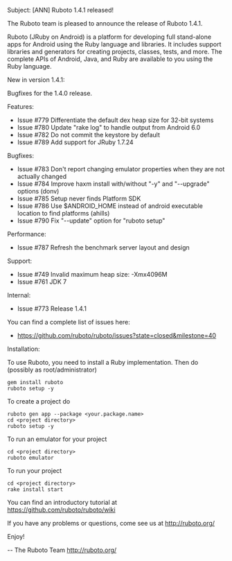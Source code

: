 Subject: [ANN] Ruboto 1.4.1 released!

The Ruboto team is pleased to announce the release of Ruboto 1.4.1.

Ruboto (JRuby on Android) is a platform for developing full stand-alone
apps for Android using the Ruby language and libraries.  It includes
support libraries and generators for creating projects, classes, tests,
and more.  The complete APIs of Android, Java, and Ruby are available to
you using the Ruby language.

New in version 1.4.1:

Bugfixes for the 1.4.0 release.

Features:

* Issue #779 Differentiate the default dex heap size for 32-bit systems
* Issue #780 Update "rake log" to handle output from Android 6.0
* Issue #782 Do not commit the keystore by default
* Issue #789 Add support for JRuby 1.7.24

Bugfixes:

* Issue #783 Don't report changing emulator properties when they are not
  actually changed
* Issue #784 Improve haxm install with/without "-y" and "--upgrade"
  options (donv)
* Issue #785 Setup never finds Platform SDK
* Issue #786 Use $ANDROID_HOME instead of android executable location to
  find platforms (ahills)
* Issue #790 Fix "--update" option for "ruboto setup"

Performance:

* Issue #787 Refresh the benchmark server layout and design

Support:

* Issue #749 Invalid maximum heap size: -Xmx4096M
* Issue #761 JDK 7

Internal:

* Issue #773 Release 1.4.1

You can find a complete list of issues here:

* https://github.com/ruboto/ruboto/issues?state=closed&milestone=40


Installation:

To use Ruboto, you need to install a Ruby implementation.  Then do
(possibly as root/administrator)

    gem install ruboto
    ruboto setup -y

To create a project do

    ruboto gen app --package <your.package.name>
    cd <project directory>
    ruboto setup -y

To run an emulator for your project

    cd <project directory>
    ruboto emulator

To run your project

    cd <project directory>
    rake install start

You can find an introductory tutorial at
https://github.com/ruboto/ruboto/wiki

If you have any problems or questions, come see us at http://ruboto.org/

Enjoy!


--
The Ruboto Team
http://ruboto.org/
